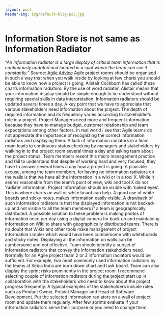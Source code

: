 ```yaml
---
layout: post
header-img: img/default-blog-pic.jpg
---
```


# Information Store is not same as Information Radiator

_“An information radiator is a large display of critical team information that is continuously updated and located in a spot where the team can see it constantly.”_ Source: [Agile Advice](http://www.agileadvice.com/archives/2005/05/information_rad.html) Agile project rooms should be organized in such a way that when you walk inside by looking at few charts you should be able to know how a project is going. Alistair Cockburn has called these charts information radiators. By the use of word radiator, Alistair means that your information display should be simple enough to be understood without requiring special skills in data interpretation. Information radiators should be updated several times a day.  A key point that we have to appreciate that various stakeholders need information about the project. The depth of required information and its frequency varies according to stakeholder’s role in a project. Project Managers need more and frequent information because they have to manage budget, customer relationship and team expectations among other factors. In real world I see that Agile teams do not appreciate the importance of recognizing the correct information radiators and displaying them. A lack of Information radiators in a team room leads to continuous status checking by managers and stakeholders by walking in to the project room several times a day and asking team about the project status. Team members resent this micro management practice and fail to understand that despite of working hard and very focused, they have to answer several times a day how a project is going. A plausible excuse, among the team members, for having no information radiators on the walls is that we have all the information in a wiki or in a tool X. While it seems reasonable from the team’s point of view, wiki and tool X do not ‘radiate’ information. Project Information should be visible with ‘naked eyes’. This is where charts on wall or white board can help. A good use of white boards and sticky notes, makes information easily visible. A drawback of such information radiators is that the displayed information is not backed-up and not visible to all the team members if a team is geographically distributed. A possible solution to these problem is making photos of information once per day using a digital camera for back up and maintaining information on Wiki to share with geographically distributed teams. There is no doubt that Wikis and other tools make management of project information simpler which would have been cumbersome with whiteboards and sticky notes. Displaying all the information on walls can be cumbersome and not effective. Team should identify a subset of information radiators that convey the information stakeholders need. Normally for an Agile project team 2 or 3 information radiators would be sufficient. For example, two most commonly used information radiators by the teams at Xebia India are burn down chart and task board. Team can also display the sprint risks prominently in the project room. I recommend selecting couple of information radiators during the project start up in collaboration with the stakeholders who need to know about the project progress frequently. A typical examples of the stakeholders include roles such as Product Owner, Project Manager and Head of Software Development. Put the selected information radiators on a wall of project room and update them regularly. After few sprints evaluate if your information radiators serve their purpose or you need to change them.